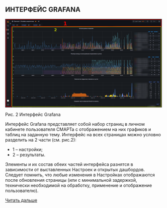 ## ИНТЕРФЕЙС GRAFANA

<img src="img/interface.png" alt="Интерфейс Grafana" align=top>

Рис. 2 Интерфейс Grafana

Интерфейс Grafana представляет собой набор страниц в личном кабинете пользователя СМАРТа с отображением на них графиков и таблиц на заданную тему. 
Интерфейс на всех страницах можно условно разделить на 2 части (см. рис.2):
- 1 – настройки;
- 2 – результаты.

Элементы и их состав обеих частей интерфейса разнятся в зависимости от выставленных Настроек и открытых дашбордов. Следует помнить, что любые изменения в Настройках отображаются после обновления страницы (или с минимальной задержкой, технически необходимой на обработку, применение и отображение пользователю).

[Читать дальше](chapter-6.md)

